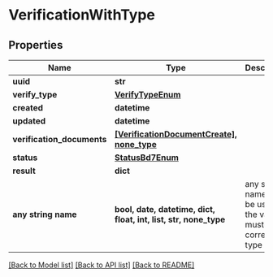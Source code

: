 # VerificationWithType


## Properties
Name | Type | Description | Notes
------------ | ------------- | ------------- | -------------
**uuid** | **str** |  | [readonly] 
**verify_type** | [**VerifyTypeEnum**](VerifyTypeEnum.md) |  | 
**created** | **datetime** |  | [readonly] 
**updated** | **datetime** |  | [readonly] 
**verification_documents** | [**[VerificationDocumentCreate], none_type**](VerificationDocumentCreate.md) |  | [readonly] 
**status** | [**StatusBd7Enum**](StatusBd7Enum.md) |  | [optional] 
**result** | **dict** |  | [optional] 
**any string name** | **bool, date, datetime, dict, float, int, list, str, none_type** | any string name can be used but the value must be the correct type | [optional]

[[Back to Model list]](../README.md#documentation-for-models) [[Back to API list]](../README.md#documentation-for-api-endpoints) [[Back to README]](../README.md)


